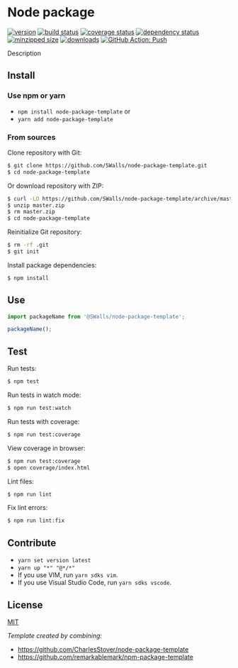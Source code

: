 # Node package

[![version](https://img.shields.io/npm/v/@SWalls/node-package-template.svg)](https://www.npmjs.com/package/@SWalls/node-package-template)
[![build status](https://travis-ci.org/SWalls/node-package-template.svg?branch=master)](https://travis-ci.org/SWalls/node-package-template)
[![coverage status](https://coveralls.io/repos/github/SWalls/node-package-template/badge.svg?branch=master)](https://coveralls.io/github/SWalls/node-package-template?branch=master)
[![dependency status](https://david-dm.org/SWalls/node-package-template.svg)](https://david-dm.org/SWalls/node-package-template)
[![minzipped size](https://img.shields.io/bundlephobia/minzip/@SWalls/node-package-template.svg)](https://www.npmjs.com/package/@SWalls/node-package-template)
[![downloads](https://img.shields.io/npm/dt/@SWalls/node-package-template.svg)](https://www.npmjs.com/package/@SWalls/node-package-template)
[![GitHub Action: Push](https://github.com/SWalls/node-package-template/actions/workflows/push.yml/badge.svg)](https://github.com/SWalls/node-package-template/actions/workflows/push.yml)

Description 

## Install

### Use npm or yarn

- `npm install node-package-template` or
- `yarn add node-package-template`

### From sources

Clone repository with Git:

```sh
$ git clone https://github.com/SWalls/node-package-template.git
$ cd node-package-template
```

Or download repository with ZIP:

```sh
$ curl -LO https://github.com/SWalls/node-package-template/archive/master.zip
$ unzip master.zip
$ rm master.zip
$ cd node-package-template
```

Reinitialize Git repository:

```sh
$ rm -rf .git
$ git init
```

Install package dependencies:

```sh
$ npm install
```

## Use

```typescript
import packageName from '@SWalls/node-package-template';

packageName();
```


## Test

Run tests:

```sh
$ npm test
```

Run tests in watch mode:

```sh
$ npm run test:watch
```

Run tests with coverage:

```sh
$ npm run test:coverage
```

View coverage in browser:

```sh
$ npm run test:coverage
$ open coverage/index.html
```

Lint files:

```sh
$ npm run lint
```

Fix lint errors:

```sh
$ npm run lint:fix
```

## Contribute

- `yarn set version latest`
- `yarn up "*" "@*/*"`
- If you use VIM, run `yarn sdks vim`.
- If you use Visual Studio Code, run `yarn sdks vscode`.

## License

[MIT](https://github.com/SWalls/node-package-template/blob/master/LICENSE)

*Template created by combining:*

- https://github.com/CharlesStover/node-package-template
- https://github.com/remarkablemark/npm-package-template